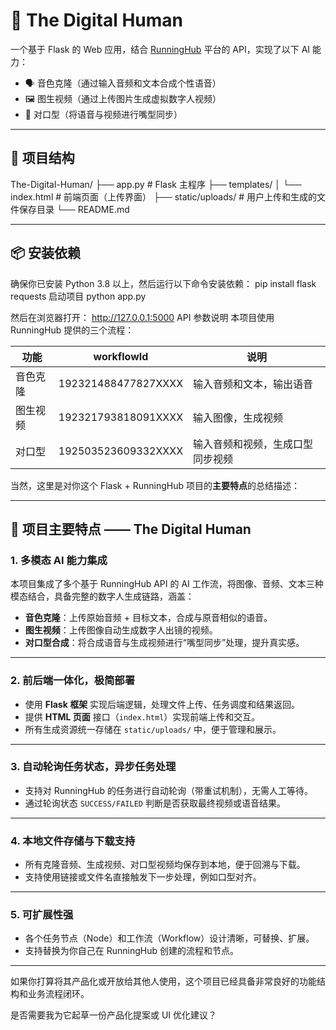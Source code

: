 # 🧠 The Digital Human

一个基于 Flask 的 Web 应用，结合 [RunningHub](https://www.runninghub.cn) 平台的 API，实现了以下 AI 能力：

- 🗣️ 音色克隆（通过输入音频和文本合成个性语音）
- 🖼️ 图生视频（通过上传图片生成虚拟数字人视频）
- 👄 对口型（将语音与视频进行嘴型同步）

---

## 📁 项目结构


The-Digital-Human/
├── app.py                      # Flask 主程序
├── templates/
│   └── index.html              # 前端页面（上传界面）
├── static/uploads/            # 用户上传和生成的文件保存目录
└── README.md

---

## 📦 安装依赖

确保你已安装 Python 3.8 以上，然后运行以下命令安装依赖：
pip install flask requests
启动项目
python app.py

然后在浏览器打开：
http://127.0.0.1:5000
API 参数说明
本项目使用 RunningHub 提供的三个流程：

| 功能     | workflowId           | 说明             |
|----------|----------------------|------------------|
| 音色克隆 | 192321488477827XXXX | 输入音频和文本，输出语音 |
| 图生视频 | 192321793818091XXXX | 输入图像，生成视频 |
| 对口型   | 192503523609332XXXX | 输入音频和视频，生成口型同步视频 |

当然，这里是对你这个 Flask + RunningHub 项目的**主要特点**的总结描述：

---

## 🧩 项目主要特点 —— The Digital Human

### 1. **多模态 AI 能力集成**

本项目集成了多个基于 RunningHub API 的 AI 工作流，将图像、音频、文本三种模态结合，具备完整的数字人生成链路，涵盖：

* **音色克隆**：上传原始音频 + 目标文本，合成与原音相似的语音。
* **图生视频**：上传图像自动生成数字人出镜的视频。
* **对口型合成**：将合成语音与生成视频进行“嘴型同步”处理，提升真实感。

---

### 2. **前后端一体化，极简部署**

* 使用 **Flask 框架** 实现后端逻辑，处理文件上传、任务调度和结果返回。
* 提供 **HTML 页面** 接口（`index.html`）实现前端上传和交互。
* 所有生成资源统一存储在 `static/uploads/` 中，便于管理和展示。

---

### 3. **自动轮询任务状态，异步任务处理**

* 支持对 RunningHub 的任务进行自动轮询（带重试机制），无需人工等待。
* 通过轮询状态 `SUCCESS/FAILED` 判断是否获取最终视频或语音结果。

---

### 4. **本地文件存储与下载支持**

* 所有克隆音频、生成视频、对口型视频均保存到本地，便于回溯与下载。
* 支持使用链接或文件名直接触发下一步处理，例如口型对齐。

---

### 5. **可扩展性强**

* 各个任务节点（Node）和工作流（Workflow）设计清晰，可替换、扩展。
* 支持替换为你自己在 RunningHub 创建的流程和节点。

---

如果你打算将其产品化或开放给其他人使用，这个项目已经具备非常良好的功能结构和业务流程闭环。

是否需要我为它起草一份产品化提案或 UI 优化建议？
